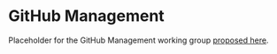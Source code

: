 # GitHub Management

Placeholder for the GitHub Management working group [proposed here](https://github.com/cncf/sig-contributor-strategy/issues/5).
